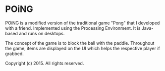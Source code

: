 
# POiNG
POiNG is a modified version of the traditional game "Pong" that I developed with a friend. Implemented using the Processing Environment. It is Java-based and runs on desktops.

The concept of the game is to block the ball with the paddle. Throughout the game, items are displayed on the UI which helps the respective player if grabbed.


Copyright (c) 2015. All rights reserved.
